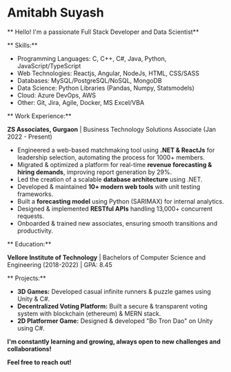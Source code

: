# Amitabh Suyash

** Hello! I'm a passionate Full Stack Developer and Data Scientist**

<div class="social-links">
  <a href="mailto:amitabh.suyash@gmail.com"><i class="fas fa-envelope"></i></a>
  <a href="https://linkedin.com/in/Asy1921"><i class="fab fa-linkedin"></i></a>
  <a href="https://github.com/Asy1921"><i class="fab fa-github"></i></a>
</div>

** Skills:**

<ul class="skills-list">
  <li><i class="fas fa-code"></i> Programming Languages: C, C++, C#, Java, Python, JavaScript/TypeScript</li>
  <li><i class="fas fa-globe"></i> Web Technologies: Reactjs, Angular, NodeJs, HTML, CSS/SASS</li>
  <li><i class="fas fa-database"></i> Databases: MySQL/PostgreSQL/NoSQL, MongoDB</li>
  <li><i class="fas fa-chart-line"></i> Data Science: Python Libraries (Pandas, Numpy, Statsmodels)</li>
  <li><i class="fas fa-cloud"></i> Cloud: Azure DevOps, AWS</li>
  <li><i class="fas fa-tools"></i> Other: Git, Jira, Agile, Docker, MS Excel/VBA</li>
</ul>

** Work Experience:**

**ZS Associates, Gurgaon** | Business Technology Solutions Associate (Jan 2022 - Present)

- Engineered a web-based matchmaking tool using **.NET & ReactJs** for leadership selection, automating the process for 1000+ members.
- Migrated & optimized a platform for real-time **revenue forecasting & hiring demands**, improving report generation by 29%.
- Led the creation of a scalable **database architecture** using .NET.
- Developed & maintained **10+ modern web tools** with unit testing frameworks.
- Built a **forecasting model** using Python (SARIMAX) for internal analytics.
- Designed & implemented **RESTful APIs** handling 13,000+ concurrent requests.
- Onboarded & trained new associates, ensuring smooth transitions and productivity.

** Education:**

**Vellore Institute of Technology** | Bachelors of Computer Science and Engineering (2018-2022) | GPA: 8.45

** Projects:**

- **3D Games:** Developed casual infinite runners & puzzle games using Unity & C#.
- **Decentralized Voting Platform:** Built a secure & transparent voting system with blockchain (ethereum) & MERN stack.
- **2D Platformer Game:** Designed & developed "Bo Tron Dao" on Unity using C#.

**I'm constantly learning and growing, always open to new challenges and collaborations!**

**Feel free to reach out!**
